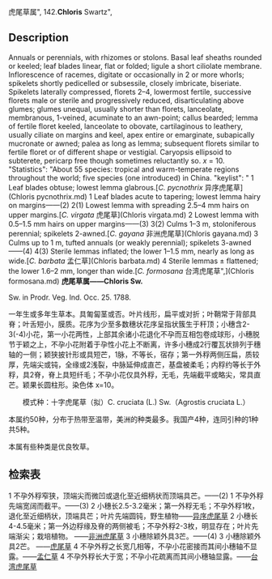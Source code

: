 虎尾草属",
142.**Chloris** Swartz",

## Description
Annuals or perennials, with rhizomes or stolons. Basal leaf sheaths rounded or keeled; leaf blades linear, flat or folded; ligule a short ciliolate membrane. Inflorescence of racemes, digitate or occasionally in 2 or more whorls; spikelets shortly pedicelled or subsessile, closely imbricate, biseriate. Spikelets laterally compressed, florets 2–4, lowermost fertile, successive florets male or sterile and progressively reduced, disarticulating above glumes; glumes unequal, usually shorter than florets, lanceolate, membranous, 1-veined, acuminate to an awn-point; callus bearded; lemma of fertile floret keeled, lanceolate to obovate, cartilaginous to leathery, usually ciliate on margins and keel, apex entire or emarginate, subapically mucronate or awned; palea as long as lemma; subsequent florets similar to fertile floret or of different shape or vestigial. Caryopsis ellipsoid to subterete, pericarp free though sometimes reluctantly so. *x* = 10.
  "Statistics": "About 55 species: tropical and warm-temperate regions throughout the world; five species (one introduced) in China.
  "keylist": "
1 Leaf blades obtuse; lowest lemma glabrous.[*C. pycnothrix* 异序虎尾草](Chloris pycnothrix.md)
1 Leaf blades acute to tapering; lowest lemma hairy on margins——(2)
2(1) Lowest lemma with spreading 2.5–4 mm hairs on upper margins.[*C. virgata* 虎尾草](Chloris virgata.md)
2 Lowest lemma with 0.5–1.5 mm hairs on upper margins——(3)
3(2) Culms 1–3 m, stoloniferous perennial; spikelets 2-awned.[*C. gayana* 非洲虎尾草](Chloris gayana.md)
3 Culms up to 1 m, tufted annuals (or weakly perennial); spikelets 3-awned——(4)
4(3) Sterile lemmas inflated; the lower 1–1.5 mm, nearly as long as wide.[*C. barbata* 孟仁草](Chloris barbata.md)
4 Sterile lemmas ± flattened; the lower 1.6–2 mm, longer than wide.[*C. formosana* 台湾虎尾草",](Chloris formosana.md)
**虎尾草属——Chloris Sw.**

Sw. in Prodr. Veg. Ind. Occ. 25. 1788.

一年生或多年生草本。具匍匐茎或否。叶片线形，扁平或对折；叶鞘常于背部具脊；叶舌短小，膜质。花序为少至多数穗状花序呈指状簇生于秆顶；小穗含2-3(-4)小花，第一小花两性，上部其余诸小花退化不孕而互相包卷成球形，小穗脱节于颖之上，不孕小花附着于孕性小花上不断离，许多小穗成2行覆瓦状排列于穗轴的一侧；颖狭披针形或具短芒，1脉，不等长，宿存；第一外稃两侧压扁，质较厚，先端尖或钝，全缘或2浅裂，中脉延伸成直芒，基盘被柔毛；内稃约等长于外稃，具2脊，脊上具短纤毛；不孕小花仅具外稃，无毛，先端截平或略尖，常具直芒。颖果长圆柱形。染色体 x=10。
<p style='text-indent:28px'>模式种：十字虎尾草（拟）C. cruciata (L.) Sw.（Agrostis cruciata L.）

本属约50种，分布于热带至温带，美洲的种类最多。我国产4种，连同引种的1种共5种。

本属有些种类是优良牧草。

## 检索表

1 不孕外稃窄狭，顶端尖而微凹或退化至近细柄状而顶端具芒。——(2)
1 不孕外稃先端宽阔而截平。——(3)
2 小穗长2.5-3.2毫米；第一外稃无毛；不孕外稃1枚，退化至近细柄状，顶端具芒；叶片先端圆钝，野生植物——[异序虎尾草](Chloris%20anomala.md)
2 小穗长4-4.5毫米；第一外边稃缘及脊的两侧被毛；不孕外稃2-3枚，明显存在；叶片先端渐尖；栽培植物。 ——[非洲虎尾草](Chloris%20gayana.md)
3 小穗除颖外具3芒。——(4)
3 小穗除颖外具2芒。 ——[虎尾草](Chloris%20virgata.md)
4 不孕外稃之长宽几相等，不孕小花密接而其间小穗轴不显露。——[孟仁草](Chloris%20barbata.md)
4 不孕外稃长大于宽；不孕小花疏离而其间小穗轴显露。——[台湾虎尾草](Chloris%20formosana.md)
